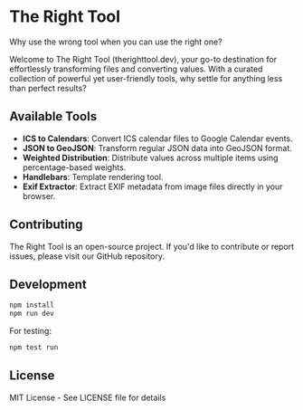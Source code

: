 # The Right Tool

Why use the wrong tool when you can use the right one?

Welcome to The Right Tool (therighttool.dev), your go-to destination for effortlessly transforming files and converting values. With a curated collection of powerful yet user-friendly tools, why settle for anything less than perfect results?

## Available Tools

- **ICS to Calendars**: Convert ICS calendar files to Google Calendar events.
- **JSON to GeoJSON**: Transform regular JSON data into GeoJSON format.
- **Weighted Distribution**: Distribute values across multiple items using percentage-based weights.
- **Handlebars**: Template rendering tool.
- **Exif Extractor**: Extract EXIF metadata from image files directly in your browser.

## Contributing

The Right Tool is an open-source project. If you'd like to contribute or report issues, please visit our GitHub repository.

## Development

```bash
npm install
npm run dev
```

For testing:

```bash
npm test run
```

## License

MIT License - See LICENSE file for details
